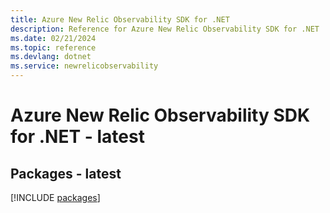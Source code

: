 ```yaml
---
title: Azure New Relic Observability SDK for .NET
description: Reference for Azure New Relic Observability SDK for .NET
ms.date: 02/21/2024
ms.topic: reference
ms.devlang: dotnet
ms.service: newrelicobservability
---
```

# Azure New Relic Observability SDK for .NET - latest
## Packages - latest
[!INCLUDE [packages](new-relic-observability-index.md)]